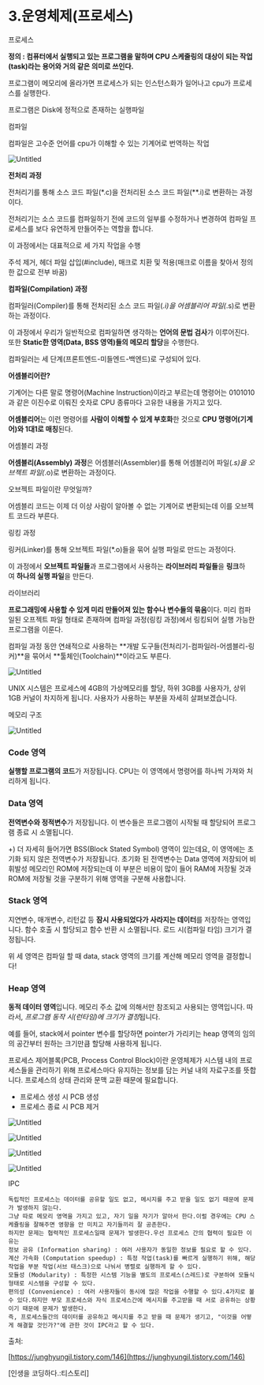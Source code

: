 # 3.운영체제(프로세스)

프로세스

**정의 : 컴퓨터에서 실행되고 있는 프로그램을 말하며 CPU 스케줄링의 대상이 되는 작업(task)라는 용어와 거의 같은 의미로 쓰인다.**

프로그램이 메모리에 올라가면 프로세스가 되는 인스턴스화가 일어나고 cpu가 프로세스를 실행한다.

프로그램은 Disk에 정적으로 존재하는 실행파일

컴파일

컴파일은 고수준 언어를 cpu가 이해할 수 있는 기계어로 번역하는 작업

![Untitled](3%20%E1%84%8B%E1%85%AE%E1%86%AB%E1%84%8B%E1%85%A7%E1%86%BC%E1%84%8E%E1%85%A6%E1%84%8C%E1%85%A6(%E1%84%91%E1%85%B3%E1%84%85%E1%85%A9%E1%84%89%E1%85%A6%E1%84%89%E1%85%B3)%20851789a90d564e9db425e9c4f5697786/Untitled.png)

**전처리 과정** 

전처리기를 통해 소스 코드 파일(*.c)을 전처리된 소스 코드 파일(**.i)로 변환하는 과정이다.

전처리기는 소스 코드를 컴파일하기 전에 코드의 일부를 수정하거나 변경하여 컴파일 프로세스를 보다 유연하게 만들어주는 역할을 합니다.

이 과정에서는 대표적으로 세 가지 작업을 수행

주석 제거, 헤더 파일 삽입(#include), 매크로 치환 및 적용(매크로 이름을 찾아서 정의한 값으로 전부 바꿈)

**컴파일(Compilation) 과정**

컴파일러(Compiler)를 통해 전처리된 소스 코드 파일(*.i)을 어셈블리어 파일(*.s)로 변환하는 과정이다.

이 과정에서 우리가 일반적으로 컴파일하면 생각하는 **언어의 문법 검사**가 이루어진다. 또한 **Static한 영역(Data, BSS 영역)들의 메모리 할당**을 수행한다.

컴파일러는 세 단계(프론트엔드-미들엔드-백엔드)로 구성되어 있다.

**어셈블리어란?**

기계어는 다른 말로 명령어(Machine Instruction)이라고 부르는데 명령어는 0101010과 같은 이진수로 이뤄진 숫자로 CPU 종류마다 고유한 내용을 가지고 있다.

**어셈블리어**는 이런 명령어를 **사람이 이해할 수 있게 부호화**한 것으로 **CPU 명령어(기계어)와 1대1로 매칭**된다.

어셈블리 과정

**어셈블리(Assembly) 과정**은 어셈블러(Assembler)를 통해 어셈블리어 파일(*.s)을 오브젝트 파일(*.o)로 변환하는 과정이다.

오브젝트 파일이란 무엇일까?

어셈블리 코드는 이제 더 이상 사람이 알아볼 수 없는 기계어로 변환되는데 이를 오브젝트 코드라 부른다.

링킹 과정

링커(Linker)를 통해 오브젝트 파일(*.o)들을 묶어 실행 파일로 만드는 과정이다.

이 과정에서 **오브젝트 파일들**과 프로그램에서 사용하는 **라이브러리 파일들**을 **링크**하여 **하나의 실행 파일**을 만든다.

라이브러리

**프로그래밍에 사용할 수 있게 미리 만들어져 있는 함수나 변수들의 묶음**이다. 미리 컴파일된 오프젝트 파일 형태로 존재하며 컴파일 과정(링킹 과정)에서 링킹되어 실행 가능한 프로그램을 이룬다.

컴파일 과정 동안 연쇄적으로 사용하는 **개발 도구들(전처리기-컴파일러-어셈블리-링커)**을 묶어서 **툴체인(Toolchain)**이라고도 부른다.

![Untitled](3%20%E1%84%8B%E1%85%AE%E1%86%AB%E1%84%8B%E1%85%A7%E1%86%BC%E1%84%8E%E1%85%A6%E1%84%8C%E1%85%A6(%E1%84%91%E1%85%B3%E1%84%85%E1%85%A9%E1%84%89%E1%85%A6%E1%84%89%E1%85%B3)%20851789a90d564e9db425e9c4f5697786/Untitled%201.png)

UNIX 시스템은 프로세스에 4GB의 가상메모리를 할당, 하위 3GB를 사용자가, 상위 1GB 커널이 차지하게 됩니다. 사용자가 사용하는 부분을 자세히 살펴보겠습니다.

메모리 구조

![Untitled](3%20%E1%84%8B%E1%85%AE%E1%86%AB%E1%84%8B%E1%85%A7%E1%86%BC%E1%84%8E%E1%85%A6%E1%84%8C%E1%85%A6(%E1%84%91%E1%85%B3%E1%84%85%E1%85%A9%E1%84%89%E1%85%A6%E1%84%89%E1%85%B3)%20851789a90d564e9db425e9c4f5697786/Untitled%202.png)

### Code 영역

**실행할 프로그램의 코드**가 저장됩니다. CPU는 이 영역에서 명령어를 하나씩 가져와 처리하게 됩니다.

### Data 영역

**전역변수와 정적변수**가 저장됩니다. 이 변수들은 프로그램이 시작될 때 할당되어 프로그램 종료 시 소멸됩니다.

+) 더 자세히 들어가면 BSS(Block Stated Symbol) 영역이 있는데요, 이 영역에는 초기화 되지 않은 전역변수가 저장됩니다. 초기화 된 전역변수는 Data 영역에 저장되어 비휘발성 메모리인 ROM에 저장되는데 이 부분은 비용이 많이 들어 RAM에 저장될 것과 ROM에 저장될 것을 구분하기 위해 영역을 구분해 사용합니다.

### Stack 영역

지연변수, 매개변수, 리턴값 등 **잠시 사용되었다가 사라지는 데이터**를 저장하는 영역입니다. 함수 호출 시 할당되고 함수 반환 시 소멸됩니다. 로드 시(컴파일 타임) 크기가 결정됩니다.

위 세 영역은 컴파일 할 때 data, stack 영역의 크기를 계산해 메모리 영역을 결정합니다!

### Heap 영역

**동적 데이터 영역**입니다. 메모리 주소 값에 의해서만 참조되고 사용되는 영역입니다. 따라서, *프로그램 동작 시(런타임)에 크기가 결정*됩니다.

예를 들어, stack에서 pointer 변수를 할당하면 pointer가 가리키는 heap 영역의 임의의 공간부터 원하는 크기만큼 할당해 사용하게 됩니다.

프로세스 제어블록(PCB, Process Control Block)이란 운영체제가 시스템 내의 프로세스들을 관리하기 위해 프로세스마다 유지하는 정보를 담는 커널 내의 자료구조를 뜻합니다. 프로세스의 상태 관리와 문맥 교환 때문에 필요합니다.

- 프로세스 생성 시 PCB 생성
- 프로세스 종료 시 PCB 제거

![Untitled](3%20%E1%84%8B%E1%85%AE%E1%86%AB%E1%84%8B%E1%85%A7%E1%86%BC%E1%84%8E%E1%85%A6%E1%84%8C%E1%85%A6(%E1%84%91%E1%85%B3%E1%84%85%E1%85%A9%E1%84%89%E1%85%A6%E1%84%89%E1%85%B3)%20851789a90d564e9db425e9c4f5697786/Untitled%203.png)

![Untitled](3%20%E1%84%8B%E1%85%AE%E1%86%AB%E1%84%8B%E1%85%A7%E1%86%BC%E1%84%8E%E1%85%A6%E1%84%8C%E1%85%A6(%E1%84%91%E1%85%B3%E1%84%85%E1%85%A9%E1%84%89%E1%85%A6%E1%84%89%E1%85%B3)%20851789a90d564e9db425e9c4f5697786/Untitled%204.png)

![Untitled](3%20%E1%84%8B%E1%85%AE%E1%86%AB%E1%84%8B%E1%85%A7%E1%86%BC%E1%84%8E%E1%85%A6%E1%84%8C%E1%85%A6(%E1%84%91%E1%85%B3%E1%84%85%E1%85%A9%E1%84%89%E1%85%A6%E1%84%89%E1%85%B3)%20851789a90d564e9db425e9c4f5697786/Untitled%205.png)

![Untitled](3%20%E1%84%8B%E1%85%AE%E1%86%AB%E1%84%8B%E1%85%A7%E1%86%BC%E1%84%8E%E1%85%A6%E1%84%8C%E1%85%A6(%E1%84%91%E1%85%B3%E1%84%85%E1%85%A9%E1%84%89%E1%85%A6%E1%84%89%E1%85%B3)%20851789a90d564e9db425e9c4f5697786/Untitled%206.png)

IPC

```
독립적인 프로세스는 데이터를 공유할 일도 없고, 메시지를 주고 받을 일도 없기 때문에 문제가 발생하지 않는다.
그냥 따로 메모리 영역을 가지고 있고, 자기 일을 자기가 알아서 한다.이럴 경우에는 CPU 스케쥴링을 잘해주면 영향을 안 미치고 자기들끼리 잘 공존한다.
하지만 문제는 협력적인 프로세스일때 문제가 발생한다.우선 프로세스 간의 협력이 필요한 이유는
정보 공유 (Information sharing) : 여러 사용자가 동일한 정보를 필요로 할 수 있다.
계산 가속화 (Computation speedup) : 특정 작업(task)를 빠르게 실행하기 위해, 해당 작업을 부분 작업(서브 태스크)으로 나눠서 병렬로 실행하게 할 수 있다.
모듈성 (Modularity) : 특정한 시스템 기능을 별도의 프로세스(스레드)로 구분하여 모듈식 형태로 시스템을 구성할 수 있다.
편의성 (Convenience) : 여러 사용자들이 동시에 많은 작업을 수행할 수 있다.4가지로 볼 수 있다.하지만 부모 프로세스와 자식 프로세스간에 메시지를 주고받을 때 서로 공유하는 상황이기 때문에 문제가 발생한다.
즉, 프로세스들간의 데이터를 공유하고 메시지를 주고 받을 때 문제가 생기고, "이것을 어떻게 해결할 것인가?"에 관한 것이 IPC라고 할 수 있다.
```

출처:

[https://junghyungil.tistory.com/146](https://junghyungil.tistory.com/146)

[인생을 코딩하다.:티스토리]